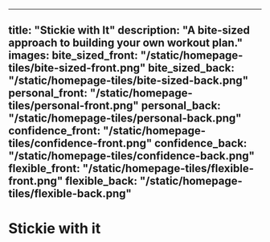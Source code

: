 
---
title: "Stickie with It"
description: "A bite-sized approach to building your own workout plan."
images:
  bite_sized_front: "/static/homepage-tiles/bite-sized-front.png"
  bite_sized_back: "/static/homepage-tiles/bite-sized-back.png"
  personal_front: "/static/homepage-tiles/personal-front.png"
  personal_back: "/static/homepage-tiles/personal-back.png"
  confidence_front: "/static/homepage-tiles/confidence-front.png"
  confidence_back: "/static/homepage-tiles/confidence-back.png"
  flexible_front: "/static/homepage-tiles/flexible-front.png"
  flexible_back: "/static/homepage-tiles/flexible-back.png"
---

<h1>Stickie with it</h1>


